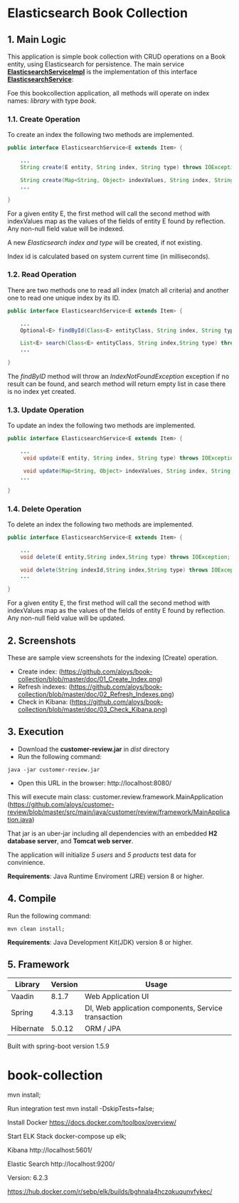 
# Elasticsearch Book Collection

## 1. Main Logic

This application is simple book collection with CRUD operations on a Book entity, using Elasticsearch for persistence.
The main service [**ElasticsearchServiceImpl**](https://github.com/aloys/book-collection/blob/master/src/main/java/io/lab/biblio/application/service/ElasticsearchServiceImpl.java) is the implementation of this interface [**ElasticsearchService**](https://github.com/aloys/book-collection/blob/master/src/main/java/io/lab/biblio/application/service/ElasticsearchServiceImpl.java):

Foe this bookcollection application, all methods will operate on index names: *library* with type *book*.

### 1.1. Create Operation

To create an index the following two methods are implemented.


```java
public interface ElasticsearchService<E extends Item> {

    ...
    String create(E entity, String index, String type) throws IOException;

    String create(Map<String, Object> indexValues, String index, String type) throws IOException;
    ...

}
```

For a given entity E, the first method will call the second method with indexValues map as the values of the fields
of entity E found by reflection. Any non-null field value will be indexed.

A new *Elasticsearch index and type* will be created, if not existing.

Index id is calculated based on system current time (in milliseconds).

### 1.2. Read Operation

There are two methods one to read all index (match all criteria) and another one to read
one unique index by its ID.


```java
public interface ElasticsearchService<E extends Item> {

    ...
    Optional<E> findById(Class<E> entityClass, String index, String type, String indexId) throws IOException;

    List<E> search(Class<E> entityClass, String index,String type) throws IOException;
    ...

}
```

The _findByID_ method will throw an _IndexNotFoundException_ exception if no result can be found, and search method will return
empty list in case there is no index yet created.

### 1.3. Update Operation

To update an index the following two methods are implemented.


```java
public interface ElasticsearchService<E extends Item> {

    ...
     void update(E entity, String index, String type) throws IOException;

     void update(Map<String, Object> indexValues, String index, String type,String indexId) throws IOException;
    ...

}
```

### 1.4. Delete Operation

To delete an index the following two methods are implemented.


```java
public interface ElasticsearchService<E extends Item> {

    ...
    void delete(E entity,String index,String type) throws IOException;

    void delete(String indexId,String index,String type) throws IOException;
    ...

}
```

For a given entity E, the first method will call the second method with indexValues map as the values of the fields
of entity E found by reflection. Any non-null field value will be updated.

## 2. Screenshots

These are sample view screenshots for the indexing (Create) operation.

- Create index: (https://github.com/aloys/book-collection/blob/master/doc/01_Create_Index.png)
- Refresh indexes: (https://github.com/aloys/book-collection/blob/master/doc/02_Refresh_Indexes.png)
- Check in Kibana: (https://github.com/aloys/book-collection/blob/master/doc/03_Check_Kibana.png)


## 3. Execution

- Download the **customer-review.jar** in *dist* directory
- Run the following command:

```console
java -jar customer-review.jar
```
- Open this URL in the browser:
http://localhost:8080/

This will execute main class: customer.review.framework.MainApplication
(https://github.com/aloys/customer-review/blob/master/src/main/java/customer/review/framework/MainApplication.java)

That jar is an uber-jar including all dependencies with an embedded **H2 database server**, and **Tomcat web server**.

The application will initialize _5 users_ and _5 products_ test data for convinience.

**Requirements**: Java Runtime Enviroment (JRE) version 8 or higher.

## 4. Compile

Run the following command:
```console
mvn clean install;
```
**Requirements**: Java Development Kit(JDK) version 8 or higher.

## 5. Framework

| Library | Version | Usage |
|---------|---------|---------|
| Vaadin | 8.1.7 | Web Application UI |
| Spring | 4.3.13 | DI, Web application components, Service transaction |
| Hibernate  | 5.0.12 | ORM / JPA |

Built with spring-boot version 1.5.9






# book-collection


mvn install;

Run integration test
mvn install -DskipTests=false;

Install Docker
https://docs.docker.com/toolbox/overview/


Start ELK Stack
docker-compose up elk;


Kibana
http://localhost:5601/

Elastic Search
http://localhost:9200/

Version: 6.2.3

https://hub.docker.com/r/sebp/elk/builds/bghnala4hczqkuqunvfykec/